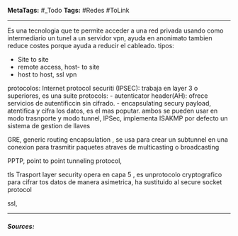 **MetaTags:** #_Todo
**Tags:** #Redes #ToLink 
- - -

Es una tecnologia que te permite acceder a una red privada usando como intermediario un tunel a un servidor vpn, ayuda en anonimato tambien reduce costes porque ayuda a reducir el cableado.
tipos:

- Site to site
- remote access, host- to site
- host to host, ssl vpn

protocolos: 
Internet protocol securiti (IPSEC): trabaja en layer 3 o superiores, es una suite protocols:
	- autenticator header(AH): ofrece servicios de autentificcin sin cifrado. 
	- encapsulating secury payload, atentifica y cifra los datos, es el mas poputar.
	ambos se pueden usar  en modo trasnporte y modo tunnel,
IPSec, implementa ISAKMP por defecto un sistema de gestion de llaves 

GRE, generic routing encapsulation , se usa para crear un subtunnel en una conexion para trasmitir paquetes atraves de multicasting o broadcasting

PPTP, point to point tunneling protocol, 


tls Trasport layer security opera en capa 5 , es unprotocolo cryptografico para cifrar tos datos de manera asimetrica, ha sustituido al secure socket protocol

ssl, 

- - - 
#### ***Sources:***